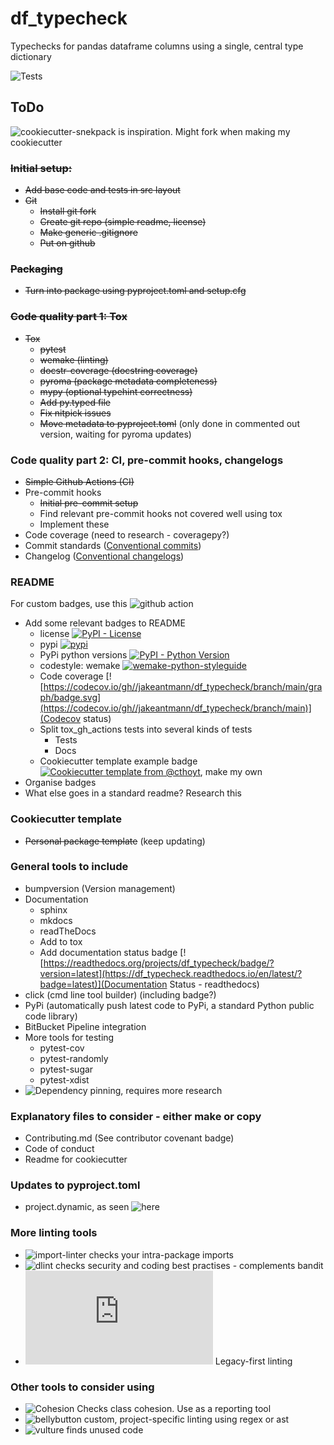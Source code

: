 # df_typecheck

Typechecks for pandas dataframe columns using a single, central type dictionary

![Tests](https://github.com/jakeantmann/df_typecheck/actions/workflows/tests.yml/badge.svg)

## ToDo

![cookiecutter-snekpack](https://github.com/cthoyt/cookiecutter-snekpack) is inspiration. Might fork when making my cookiecutter

### ~~Initial setup:~~

- ~~Add base code and tests in src layout~~
- ~~Git~~
  - ~~Install git fork~~
  - ~~Create git repo (simple readme, license)~~
  - ~~Make generic .gitignore~~
  - ~~Put on github~~

### ~~Packaging~~

- ~~Turn into package using pyproject.toml and setup.cfg~~

### ~~Code quality part 1: Tox~~

- ~~Tox~~
  - ~~pytest~~
  - ~~wemake (linting)~~
  - ~~docstr-coverage (docstring coverage)~~
  - ~~pyroma (package metadata completeness)~~
  - ~~mypy (optional typehint correctness)~~
  - ~~Add py.typed file~~
  - ~~Fix nitpick issues~~
  - ~~Move metadata to pyproject.toml~~ (only done in commented out version, waiting for pyroma updates)

### Code quality part 2: CI, pre-commit hooks, changelogs

- ~~Simple Github Actions (CI)~~
- Pre-commit hooks
  - ~~Initial pre-commit setup~~
  - Find relevant pre-commit hooks not covered well using tox
  - Implement these
- Code coverage (need to research - coveragepy?)
- Commit standards ([Conventional commits](https://www.conventionalcommits.org/en/v1.0.0/))
- Changelog ([Conventional changelogs](https://github.com/conventional-changelog/conventional-changelog))

### README

For custom badges, use this ![github action](https://github.com/marketplace/actions/dynamic-badges)

- Add some relevant badges to README
  - license [![PyPI - License](https://github.com//jakeantmann/df_typecheck/blob/main/LICENSE)](https://img.shields.io/pypi/l/df_typecheck)
  - pypi [![pypi](https://pypi.org/project/df_typecheck.svg)](https://img.shields.io/pypi/v/df_typecheck)
  - PyPi python versions [![PyPI - Python Version](https://pypi.org/project/df_typecheck)](https://img.shields.io/pypi/pyversions/df_typecheck)
  - codestyle: wemake
    [![wemake-python-styleguide](https://img.shields.io/badge/style-wemake-000000.svg)](https://github.com/wemake-services/wemake-python-styleguide)
  - Code coverage [![https://codecov.io/gh//jakeantmann/df_typecheck/branch/main/graph/badge.svg](https://codecov.io/gh//jakeantmann/df_typecheck/branch/main)](Codecov status)
  - Split tox_gh_actions tests into several kinds of tests
    - Tests
    - Docs
  - Cookiecutter template example badge [![Cookiecutter template from @cthoyt](https://github.com/cthoyt/cookiecutter-python-package)](https://img.shields.io/badge/Cookiecutter-snekpack-blue), make my own
- Organise badges
- What else goes in a standard readme? Research this

### Cookiecutter template

- ~~Personal package template~~ (keep updating)

### General tools to include

- bumpversion (Version management)
- Documentation
  - sphinx
  - mkdocs
  - readTheDocs
  - Add to tox
  - Add documentation status badge [![https://readthedocs.org/projects/df_typecheck/badge/?version=latest](https://df_typecheck.readthedocs.io/en/latest/?badge=latest)](Documentation Status - readthedocs)
- click (cmd line tool builder) (including badge?)
- PyPi (automatically push latest code to PyPi, a standard Python public code library)
- BitBucket Pipeline integration
- More tools for testing
  - pytest-cov
  - pytest-randomly
  - pytest-sugar
  - pytest-xdist
- ![Dependency pinning](https://hynek.me/articles/python-app-deps-2018/), requires more research

### Explanatory files to consider -  either make or copy

- Contributing.md (See contributor covenant badge)
- Code of conduct
- Readme for cookiecutter

### Updates to pyproject.toml

- project.dynamic, as seen ![here](https://github.com/pawamoy/git-changelog/blob/master/pyproject.toml)

### More linting tools

- ![import-linter](https://import-linter.readthedocs.io/en/stable/) checks your intra-package imports
- ![dlint](https://github.com/dlint-py/dlint) checks security and coding best practises - complements bandit
- ![Flakehell](https://wemake-python-stylegui.de/en/0.16.0/pages/usage/integrations/flakehell.html) Legacy-first linting

### Other tools to consider using

- ![Cohesion](https://github.com/mschwager/cohesion) Checks class cohesion. Use as a reporting tool
- ![bellybutton](https://github.com/hchasestevens/bellybutton) custom, project-specific linting using regex or ast
- ![vulture](https://github.com/jendrikseipp/vulture) finds unused code
